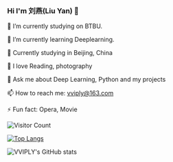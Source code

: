 ### Hi I'm 刘燕(Liu Yan) 👋

<!--
**VVIPLY/VVIPLY** is a ✨ _special_ ✨ repository because its `README.md` (this file) appears on your GitHub profile.

Here are some ideas to get you started:

- 🔭 I’m currently working on ...
- 🌱 I’m currently learning ...
- 👯 I’m looking to collaborate on ...
- 🤔 I’m looking for help with ...
- 💬 Ask me about ...
- 📫 How to reach me: ...
- 😄 Pronouns: ...
- ⚡ Fun fact: ...
-->

🔭 I’m currently studying on BTBU. 

🌱 I’m currently learning Deeplearning.

👯 Currently studying in Beijing, China

🤔 I love Reading, photography

💬 Ask me about Deep Learning, Python and my projects

📫 How to reach me: vviply@163.com

⚡ Fun fact: Opera, Movie

![Visitor Count](https://profile-counter.glitch.me/VVIPLY/count.svg)

[![Top Langs](https://github-readme-stats.vercel.app/api/top-langs/?username=VVIPLY&layout=compact)](https://github.com/VVIPLY/github-readme-stats)

![VVIPLY's GitHub stats](https://github-readme-stats.vercel.app/api?username=VVIPLY&show_icons=true&theme=tokyonight)
